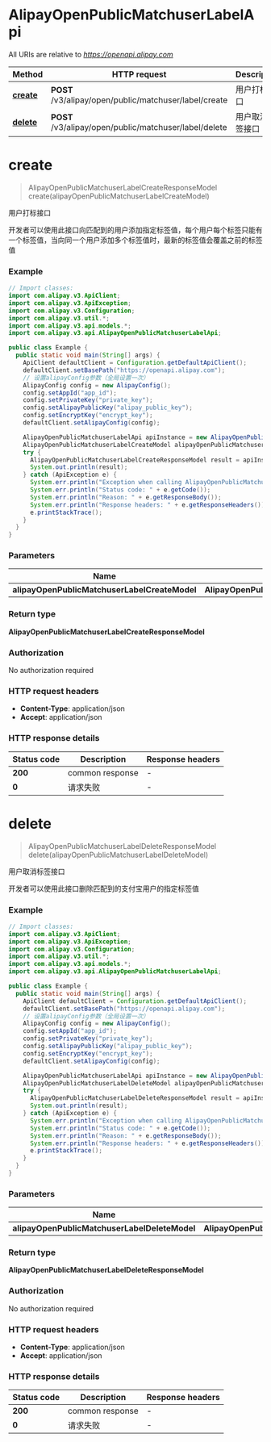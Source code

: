 # AlipayOpenPublicMatchuserLabelApi

All URIs are relative to *https://openapi.alipay.com*

| Method | HTTP request | Description |
|------------- | ------------- | -------------|
| [**create**](AlipayOpenPublicMatchuserLabelApi.md#create) | **POST** /v3/alipay/open/public/matchuser/label/create | 用户打标接口 |
| [**delete**](AlipayOpenPublicMatchuserLabelApi.md#delete) | **POST** /v3/alipay/open/public/matchuser/label/delete | 用户取消标签接口 |


<a name="create"></a>
# **create**
> AlipayOpenPublicMatchuserLabelCreateResponseModel create(alipayOpenPublicMatchuserLabelCreateModel)

用户打标接口

开发者可以使用此接口向匹配到的用户添加指定标签值，每个用户每个标签只能有一个标签值，当向同一个用户添加多个标签值时，最新的标签值会覆盖之前的标签值

### Example
```java
// Import classes:
import com.alipay.v3.ApiClient;
import com.alipay.v3.ApiException;
import com.alipay.v3.Configuration;
import com.alipay.v3.util.*;
import com.alipay.v3.api.models.*;
import com.alipay.v3.api.AlipayOpenPublicMatchuserLabelApi;

public class Example {
  public static void main(String[] args) {
    ApiClient defaultClient = Configuration.getDefaultApiClient();
    defaultClient.setBasePath("https://openapi.alipay.com");
    // 设置alipayConfig参数（全局设置一次）
    AlipayConfig config = new AlipayConfig();
    config.setAppId("app_id");
    config.setPrivateKey("private_key");
    config.setAlipayPublicKey("alipay_public_key");
    config.setEncryptKey("encrypt_key");
    defaultClient.setAlipayConfig(config);

    AlipayOpenPublicMatchuserLabelApi apiInstance = new AlipayOpenPublicMatchuserLabelApi(defaultClient);
    AlipayOpenPublicMatchuserLabelCreateModel alipayOpenPublicMatchuserLabelCreateModel = new AlipayOpenPublicMatchuserLabelCreateModel(); // AlipayOpenPublicMatchuserLabelCreateModel | 
    try {
      AlipayOpenPublicMatchuserLabelCreateResponseModel result = apiInstance.create(alipayOpenPublicMatchuserLabelCreateModel);
      System.out.println(result);
    } catch (ApiException e) {
      System.err.println("Exception when calling AlipayOpenPublicMatchuserLabelApi#create");
      System.err.println("Status code: " + e.getCode());
      System.err.println("Reason: " + e.getResponseBody());
      System.err.println("Response headers: " + e.getResponseHeaders());
      e.printStackTrace();
    }
  }
}
```

### Parameters

| Name | Type | Description  | Notes |
|------------- | ------------- | ------------- | -------------|
| **alipayOpenPublicMatchuserLabelCreateModel** | **AlipayOpenPublicMatchuserLabelCreateModel**|  | [optional] |

### Return type

**AlipayOpenPublicMatchuserLabelCreateResponseModel**

### Authorization

No authorization required

### HTTP request headers

 - **Content-Type**: application/json
 - **Accept**: application/json

### HTTP response details
| Status code | Description | Response headers |
|-------------|-------------|------------------|
| **200** | common response |  -  |
| **0** | 请求失败 |  -  |

<a name="delete"></a>
# **delete**
> AlipayOpenPublicMatchuserLabelDeleteResponseModel delete(alipayOpenPublicMatchuserLabelDeleteModel)

用户取消标签接口

开发者可以使用此接口删除匹配到的支付宝用户的指定标签值

### Example
```java
// Import classes:
import com.alipay.v3.ApiClient;
import com.alipay.v3.ApiException;
import com.alipay.v3.Configuration;
import com.alipay.v3.util.*;
import com.alipay.v3.api.models.*;
import com.alipay.v3.api.AlipayOpenPublicMatchuserLabelApi;

public class Example {
  public static void main(String[] args) {
    ApiClient defaultClient = Configuration.getDefaultApiClient();
    defaultClient.setBasePath("https://openapi.alipay.com");
    // 设置alipayConfig参数（全局设置一次）
    AlipayConfig config = new AlipayConfig();
    config.setAppId("app_id");
    config.setPrivateKey("private_key");
    config.setAlipayPublicKey("alipay_public_key");
    config.setEncryptKey("encrypt_key");
    defaultClient.setAlipayConfig(config);

    AlipayOpenPublicMatchuserLabelApi apiInstance = new AlipayOpenPublicMatchuserLabelApi(defaultClient);
    AlipayOpenPublicMatchuserLabelDeleteModel alipayOpenPublicMatchuserLabelDeleteModel = new AlipayOpenPublicMatchuserLabelDeleteModel(); // AlipayOpenPublicMatchuserLabelDeleteModel | 
    try {
      AlipayOpenPublicMatchuserLabelDeleteResponseModel result = apiInstance.delete(alipayOpenPublicMatchuserLabelDeleteModel);
      System.out.println(result);
    } catch (ApiException e) {
      System.err.println("Exception when calling AlipayOpenPublicMatchuserLabelApi#delete");
      System.err.println("Status code: " + e.getCode());
      System.err.println("Reason: " + e.getResponseBody());
      System.err.println("Response headers: " + e.getResponseHeaders());
      e.printStackTrace();
    }
  }
}
```

### Parameters

| Name | Type | Description  | Notes |
|------------- | ------------- | ------------- | -------------|
| **alipayOpenPublicMatchuserLabelDeleteModel** | **AlipayOpenPublicMatchuserLabelDeleteModel**|  | [optional] |

### Return type

**AlipayOpenPublicMatchuserLabelDeleteResponseModel**

### Authorization

No authorization required

### HTTP request headers

 - **Content-Type**: application/json
 - **Accept**: application/json

### HTTP response details
| Status code | Description | Response headers |
|-------------|-------------|------------------|
| **200** | common response |  -  |
| **0** | 请求失败 |  -  |

